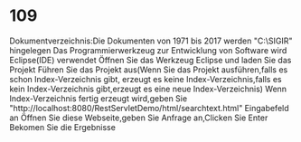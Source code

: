 # 109
Dokumentverzeichnis:Die Dokumenten von 1971 bis 2017 werden "C:\SIGIR" hingelegen
Das Programmierwerkzeug zur Entwicklung von Software wird Eclipse(IDE) verwendet
Öffnen Sie das Werkzeug Eclipse und laden Sie das Projekt
Führen Sie das Projekt aus(Wenn Sie das Projekt ausführen,falls es schon Index-Verzeichnis gibt,
erzeugt es keine Index-Verzeichnis,falls es kein Index-Verzeichnis gibt,erzeugt es eine neue Index-Verzeichnis)
Wenn Index-Verzeichnis fertig erzeugt wird,geben Sie "http://localhost:8080/RestServletDemo/html/searchtext.html" Eingabefeld an
Öffnen Sie diese Webseite,geben Sie Anfrage an,Clicken Sie Enter
Bekomen Sie die Ergebnisse
